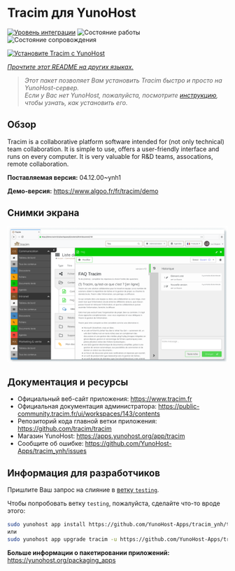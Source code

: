 <!--
Важно: этот README был автоматически сгенерирован <https://github.com/YunoHost/apps/tree/master/tools/readme_generator>
Он НЕ ДОЛЖЕН редактироваться вручную.
-->

# Tracim для YunoHost

[![Уровень интеграции](https://apps.yunohost.org/badge/integration/tracim)](https://ci-apps.yunohost.org/ci/apps/tracim/)
![Состояние работы](https://apps.yunohost.org/badge/state/tracim)
![Состояние сопровождения](https://apps.yunohost.org/badge/maintained/tracim)

[![Установите Tracim с YunoHost](https://install-app.yunohost.org/install-with-yunohost.svg)](https://install-app.yunohost.org/?app=tracim)

*[Прочтите этот README на других языках.](./ALL_README.md)*

> *Этот пакет позволяет Вам установить Tracim быстро и просто на YunoHost-сервер.*  
> *Если у Вас нет YunoHost, пожалуйста, посмотрите [инструкцию](https://yunohost.org/install), чтобы узнать, как установить его.*

## Обзор

Tracim is a collaborative platform software intended for (not only technical) team collaboration. It is simple to use, offers a user-friendly interface and runs on every computer. It is very valuable for R&D teams, assocations, remote collaboration.


**Поставляемая версия:** 04.12.00~ynh1

**Демо-версия:** <https://www.algoo.fr/fr/tracim/demo>

## Снимки экрана

![Снимок экрана Tracim](./doc/screenshots/feature_app_document.png)

## Документация и ресурсы

- Официальный веб-сайт приложения: <https://www.tracim.fr>
- Официальная документация администратора: <https://public-community.tracim.fr/ui/workspaces/143/contents>
- Репозиторий кода главной ветки приложения: <https://github.com/tracim/tracim>
- Магазин YunoHost: <https://apps.yunohost.org/app/tracim>
- Сообщите об ошибке: <https://github.com/YunoHost-Apps/tracim_ynh/issues>

## Информация для разработчиков

Пришлите Ваш запрос на слияние в [ветку `testing`](https://github.com/YunoHost-Apps/tracim_ynh/tree/testing).

Чтобы попробовать ветку `testing`, пожалуйста, сделайте что-то вроде этого:

```bash
sudo yunohost app install https://github.com/YunoHost-Apps/tracim_ynh/tree/testing --debug
или
sudo yunohost app upgrade tracim -u https://github.com/YunoHost-Apps/tracim_ynh/tree/testing --debug
```

**Больше информации о пакетировании приложений:** <https://yunohost.org/packaging_apps>
